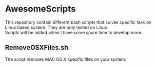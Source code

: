 # AwesomeScripts
This repository contain different bash scripts that solves specific task on Linux based system. They are only tested on Linux.  
Scripts will be added when I have some spare time to develop more.

## RemoveOSXFiles.sh
The script removes MAC OS X specific files on your system.
